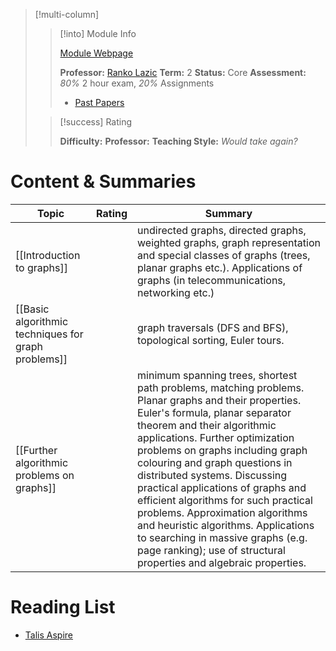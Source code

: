 > [!multi-column]
> 
>> [!into] Module Info
>> 
>> [Module Webpage](https://warwick.ac.uk/fac/sci/dcs/teaching/modules/cs254/)
>> 
>> **Professor:** [Ranko Lazic](https://peoplesearch.warwick.ac.uk/profile/0070379)
>> **Term:** 2
>> **Status:** Core
>> **Assessment:** *80%* 2 hour exam, *20%* Assignments
>> - [Past Papers](https://warwick.ac.uk/exampapers?q=CS254)
>> 
>
>> [!success] Rating
>> 
>> **Difficulty:** 
>> **Professor:** 
>> **Teaching Style:**
>> *Would take again?* 
# Content & Summaries
| Topic                                               | Rating | Summary                                                                                                                                                                                                                                                                                                                                                                                                                                                                                                                                                                         |
| --------------------------------------------------- | ------ | ------------------------------------------------------------------------------------------------------------------------------------------------------------------------------------------------------------------------------------------------------------------------------------------------------------------------------------------------------------------------------------------------------------------------------------------------------------------------------------------------------------------------------------------------------------------------------- |
| [[Introduction to graphs]]                          |        | undirected graphs, directed graphs, weighted graphs, graph representation and special classes of graphs (trees, planar graphs etc.). Applications of graphs (in telecommunications, networking etc.)                                                                                                                                                                                                                                                                                                                                                                            |
| [[Basic algorithmic techniques for graph problems]] |        | graph traversals (DFS and BFS), topological sorting, Euler tours.                                                                                                                                                                                                                                                                                                                                                                                                                                                                                                               |
| [[Further algorithmic problems on graphs]]          |        | minimum spanning trees, shortest path problems, matching problems. Planar graphs and their properties. Euler's formula, planar separator theorem and their algorithmic applications. Further optimization problems on graphs including graph colouring and graph questions in distributed systems. Discussing practical applications of graphs and efficient algorithms for such practical problems. Approximation algorithms and heuristic algorithms. Applications to searching in massive graphs (e.g. page ranking); use of structural properties and algebraic properties. |
# Reading List
- [Talis Aspire](https://rl.talis.com/3/warwick/lists/24561A00-9679-A3C1-A44F-F7F6F3C7AFCC.html?lang=en-GB)